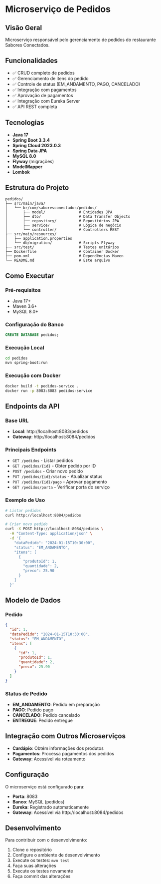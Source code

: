 # Microserviço de Pedidos

## Visão Geral
Microserviço responsável pelo gerenciamento de pedidos do restaurante Sabores Conectados.

## Funcionalidades
- ✅ CRUD completo de pedidos
- ✅ Gerenciamento de itens do pedido
- ✅ Controle de status (EM_ANDAMENTO, PAGO, CANCELADO)
- ✅ Integração com pagamentos
- ✅ Aprovação de pagamentos
- ✅ Integração com Eureka Server
- ✅ API REST completa

## Tecnologias
- **Java 17**
- **Spring Boot 3.3.4**
- **Spring Cloud 2023.0.3**
- **Spring Data JPA**
- **MySQL 8.0**
- **Flyway** (migrações)
- **ModelMapper**
- **Lombok**

## Estrutura do Projeto
```
pedidos/
├── src/main/java/
│   └── br/com/saboresconectados/pedidos/
│       ├── model/               # Entidades JPA
│       ├── dto/                 # Data Transfer Objects
│       ├── repository/          # Repositórios JPA
│       ├── service/             # Lógica de negócio
│       └── controller/          # Controllers REST
├── src/main/resources/
│   ├── application.properties
│   └── db/migration/            # Scripts Flyway
├── src/test/                    # Testes unitários
├── Dockerfile                   # Container Docker
├── pom.xml                      # Dependências Maven
└── README.md                    # Este arquivo
```

## Como Executar

### Pré-requisitos
- Java 17+
- Maven 3.6+
- MySQL 8.0+

### Configuração do Banco
```sql
CREATE DATABASE pedidos;
```

### Execução Local
```bash
cd pedidos
mvn spring-boot:run
```

### Execução com Docker
```bash
docker build -t pedidos-service .
docker run -p 8083:8083 pedidos-service
```

## Endpoints da API

### Base URL
- **Local**: http://localhost:8083/pedidos
- **Gateway**: http://localhost:8084/pedidos

### Principais Endpoints
- `GET /pedidos` - Listar pedidos
- `GET /pedidos/{id}` - Obter pedido por ID
- `POST /pedidos` - Criar novo pedido
- `PUT /pedidos/{id}/status` - Atualizar status
- `PUT /pedidos/{id}/pago` - Aprovar pagamento
- `GET /pedidos/porta` - Verificar porta do serviço

### Exemplo de Uso
```bash
# Listar pedidos
curl http://localhost:8084/pedidos

# Criar novo pedido
curl -X POST http://localhost:8084/pedidos \
  -H "Content-Type: application/json" \
  -d '{
    "dataPedido": "2024-01-15T10:30:00",
    "status": "EM_ANDAMENTO",
    "itens": [
      {
        "produtoId": 1,
        "quantidade": 2,
        "preco": 25.90
      }
    ]
  }'
```

## Modelo de Dados

### Pedido
```json
{
  "id": 1,
  "dataPedido": "2024-01-15T10:30:00",
  "status": "EM_ANDAMENTO",
  "itens": [
    {
      "id": 1,
      "produtoId": 1,
      "quantidade": 2,
      "preco": 25.90
    }
  ]
}
```

### Status de Pedido
- **EM_ANDAMENTO**: Pedido em preparação
- **PAGO**: Pedido pago
- **CANCELADO**: Pedido cancelado
- **ENTREGUE**: Pedido entregue

## Integração com Outros Microserviços
- **Cardápio**: Obtém informações dos produtos
- **Pagamentos**: Processa pagamentos dos pedidos
- **Gateway**: Acessível via roteamento

## Configuração
O microserviço está configurado para:
- **Porta**: 8083
- **Banco**: MySQL (pedidos)
- **Eureka**: Registrado automaticamente
- **Gateway**: Acessível via http://localhost:8084/pedidos

## Desenvolvimento
Para contribuir com o desenvolvimento:
1. Clone o repositório
2. Configure o ambiente de desenvolvimento
3. Execute os testes: `mvn test`
4. Faça suas alterações
5. Execute os testes novamente
6. Faça commit das alterações
